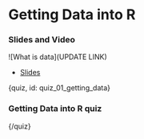 # Getting Data into R


### Slides and Video

![What is data](UPDATE LINK)

* [Slides]()


{quiz, id: quiz_01_getting_data}

### Getting Data into R quiz




{/quiz}


